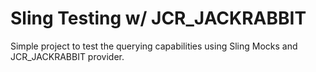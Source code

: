 Sling Testing w/ JCR_JACKRABBIT
===

Simple project to test the querying capabilities using Sling Mocks and JCR_JACKRABBIT provider.

